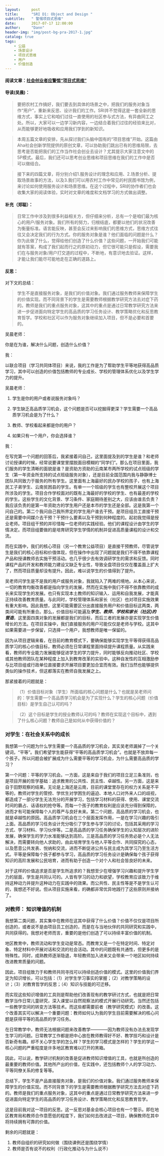```yaml
---
layout:     post
title:      "SRI D1: Object and Design "
subtitle:   " 警惕项目式思维"
date:       2017-07-17 12:00:00
author:     "Dann"
header-img: "img/post-bg-pra-2017-1.jpg"
catalog: true
tags:
    - 公益
    - 场景设计
    - 项目式思维
    - 用户
    - 价值创造
---
```


#### 阅读文章：[社会创业者应警惕“项目式思维”](https://mp.weixin.qq.com/s/LCj_xPZFLDzT-trI9NRIng)

#### 导读(吴晨)：

> 要把农村工作搞好，我们要去到具体的场景之中，把我们的服务对象当作“用户”，重新来反思、设计我们的工作。SRI并不觉得这是一套全新的思维方式，事实上它和咱们过往一直使用的社区参与式方法，有异曲同工之处。所以，大家可以一边学习新内容，一边结合着我们过往的经验来比对，从而能够更好地吸收和应用我们学到的新知识。

> 本周五篇文章的安排，先从探讨我们头脑中固有的“项目思维”开始。这篇由Aha社会创新学院提供的原创文章，可以协助我们跳出已有的思维局限，去思考是否能把我们的工作当作社会创业去设计？尤其提示大家注意文中的5P模式。最后，我们还可以思考创业思维和项目思维在我们的工作中是否可以做结合。

> 接下来的四篇文章，将分别介绍1.服务设计的理念和应用、2.场景分析、提取场景故事的方法，以及3.我们可以用农村工作中常见的村民图书馆为例，来讨论如何使用服务设计和场景思维。在这个过程中，SRI的协作者们也会收集大家的阅读体验，实时对文章的难度和文档学习的方式做出调整。


#### 补充（郑聪）：

> 日常工作中涉及到很多利益相关方，但仔细来分析，总有一个是咱们最为核心的用户/服务对象。我们所有的努力，归根结底，都要以他们的状况改善为衡量标准。语言能反映，甚至会反过来影响我们的思维方式，思维方式往往又会决定我们的行为方式。你的服务对象是谁？他们面临的问题是什么？你为此做了什么，觉得给他们创造了什么价值？这些问题，一开始我们可能就有答案，构成了我们起而行之的原初动力，但它很可能只是假设，需要我们在与服务对象/用户打交道的过程中，不断地，有意识地去验证。这样，才能让我们能尽可能地走在正确的道路上。

#### 反思：

对下文的总结：
> 学生不是直接服务对象，是我们的价值对象。我们通过服务教师来保障学生的价值实现。而不同背景下的学生是需要教师根据教学研究方法去对症下药的。教师是我们的重点服务对象，这其中的重点是通过日常教学研究方法来进一步促进面向特定学生的高品质的学习任务设计、教学策略优化和反思教育哲学。学校和社区可以作为服务对象继续加入项目，但不是必要和首要的。

吴晨老师：

你是在为谁，解决什么问题，创造什么价值？

我：

以联合项目（学习共同体项目）来说，我的工作是为了帮助学生平等地获得高品质学习，其中可以创造的价值包括教师的专业成长、学校的管理体系优化以及学生学力的提升。

吴晨老师：

 1. 学生是你的用户或者说服务对象吗？
 
 2. 学生缺乏高品质学习机会，这个问题是否可以挖掘得更深？学生需要一个高品质学习机会是为了什么？
 
 3. 教师、学校看起来都是你的用户？
 
 4. 如果只有一个用户，你会选择谁？

我：

在写完第一个问题的回答后，我紧接着问自己，这里面提及到的学生是谁？和老师讨论授课的时候，经常说要课堂里摆脱面目模糊的“同学们”。那么在项目里面，我们服务的学生清晰的面貌是谁？是资助方资助的云南某市两所学校的试点班级的学生（第一年资金所支持的试点班级服务对象），还是目前全国范围内我与静静博士团队共同致力于服务的所有学生。这里面有上海最好的民办学校的孩子，也有上海民工子弟学生、云南贫困县的学生。有单一一个班级的学生也有整校开展这个项目所涉及的学生。项目合作学校面对的既有上海最好的学校的学生、也有最差的学校的学生。这些学生的文化背景、学习条件、家庭期待差别之大，应该由谁去负责？我应该负责的是第一年资助方的学生用户还是本市的学生还是全部。这是我第一个问自己的。第二个我问自己我所界定的学生用户谁去干预。是项目组员工直接干预还是需要中间媒介去干预？干预什么要素以及干预到何种程度的。起初我觉得是授业老师。项目组干预的并珍惜每一位老师的实践经验。他们的课程设计由学生的学情决定。而项目组要做的是培育研究学生学情的机制并促进高质量课程的设计和交流。

而在实践中，我们的核心项目（另一个教育公益项目）是直接干预教师，尽管说学生是我们的核心目标和价值体现，但在操作中出现了问题就是我们不得不依靠课程产品和授课教师去实施干预活动。也几乎很少去有效调研学生的需求和反馈。同时课程产品的开发和教师能力建设又缺乏专业性，导致全盘项目仅仅在覆盖面上扩大了，然而项目质量却没有提升。因此，难以说学生的价值得到了提升。

吴老师问学生是不是我的用户或服务对象，我就陷入了两难的境地。从本心来说，一切的教育均衡改善都是指向学生的发展，然而在实施中我们不得不依靠教师的成长来实现学生的发展。也只有实现本土教师的知识输入、运用和自我发展，才能真正持续改善教育质量。与此同时，学校管理体系和家长（社区）也对项目实施效果有重大影响。因此我想，这里可能需要区分出直接服务用户和价值目标这两类，两类间可能有所重合。那么，价值目标可能遍及***学生、教师、学校和家长（社区)的营造***，这里面四类对象的发展都是我们的目标，而后三者的发展亦是实现学生价值增长的方法。在项目实操中，我们直接服务的用户可能仅仅是老师与学校。这其中如果需要进一步保留，只选择一个用户，我想教师是唯一保留的。

因为从项目逻辑来看，在目前的教育模式下，要确保能够实现学生平等得获得高品质学习的核心价值目标，教师必须在日常课程里面持续提升课程质量。从实践来看，教师的专业能力发展能够促进学生的学力提升，同时能够反向推动社区、学校或其他教师团队在某种程度上加入到教育改革的实验中。这种自发性的互相激励参与比项目组或行政单位直接要求开展项目要更加合宜而有效。我们当然也能够提供类似的操作技术，但这都落实在教师自我发展之上。

那紧接着的问题就是：

>（1）价值目标对象（学生）所面临的核心问题是什么？也就是吴老师问的：学生需要一个高品质学习机会是为了实现什么？学生的核心问题（价值目标）是学生自己认可的吗？

>（2）这个目标是学生的授业教师认可的吗？教师在实现这个目标中，遇到了什么核心问题？教师自己是如何从中获得价值的？

### 对学生：在社会关系中的成长

我想第一个问题为什么学生需要一个高品质的学习机会，其实吴老师漏掉了一个关键词，“平等”。我们希望学生能获得“平等的高品质学习机会”。也就是不放弃每一个孩子。所以问题会被扩展成为什么需要平等的学习机会，为什么需要高品质的学习？

第一个问题：平等的学习机会。一方面，这是来自于我们的项目立足三条准则，也是项目开展的哲学基础：追求教育的公共性、民主性、卓越性。另一方面，这是来自于田野观察的结果。无论是上海还是云南，目前的课堂里存在的权力关系是不平等的，教师对学生的管控、学优生对学困生的逼迫、本地人口对外来人口的歧视，都造成了一部分学生无法充分的开展学习，包括学习材料的获得、使用、课堂交流时间的霸占、话语权的抢夺等。而每一个孩子的教育权利是应该充分得到保障的，进而才有可能保障每个人的尊严与良好未来。第二个问题，高品质的学习机会，也就是卓越性的原因。高品质学习机会在三个层面发挥作用，一是在学习兴趣的吸引上面。高品质的学习任务设计充分吸引了学生参与学习的讨论，包括其采用的学习方式、学习材料、学习伙伴等。二是高品质的学习任务确保学生的认知层次的进阶发展，确保学生的学力水准能够达到高阶。三是高品质的学习任务势必是个人无法解决，而需要转向他人求助的，由此培育学生与他人平等合作、共同探究的心态，以及愿意公共发表、悦纳和交流，进而不断促进公共与民主成为其学习乃至生活方式。平等是保障每个孩子都参与学习，高品质的学习任务设计是确保每个孩子获得知识的高阶发展和公民培育，进而有助于创造一个对个人和社会皆良好的未来。

对于这样的价值追求是否是学生所追求的？我想至少在增强学习兴趣和提升学生学力的层面，学生是共同认可的。人皆有学习的动力和欲望，学校教育应该致力于维持这种动力并提升这种动力在实践中的效果。而公共性、民主性等是不是学生认可的，我想还不好说。但从项目实施来看，的确都非常优异地践行了这些原则并接纳了。

### 对教师： 知识增值的机制

我想第二类问题，其实集中在教师在这其中获得了什么价值？价值不仅仅是项目所创造的，或者说不是由项目员工创造的，而是在与当地伙伴的共同研究和实践中，共同获得的。我想对老师而言，重要的是他们创造了可以持续丰富价值的机制。

地区教育中，教师流动和学生变动是常态。而教育又是一个在特定时间、特定对象、特定材料中开展对话和交流的社会活动。其中的问题既有共通性，但更多的是特殊性。同时，成熟教师逐渐隐退，年轻教师加入进来又会带来一个地区如何持续改进教育质量的问题。

因此，项目组致力于和教师共同寻找可以持续创造价值的模式。这里的价值我们界定为知识增长，可以包括：（1）对学生学习事实的掌握；（2）对教学策略的设计；（3）对教育哲学的反思；（4）知识与技能的可迁移。

而实现这些知识增值的工具则是帮助他们改善现有的教学研讨方式，也就是把日常教学当作日常儿童研究，深入课堂以自然观察法的模式开展行动研究。当然还包括一些教学空间的转变方法等技术。而这些都需要前者（教学研究模式）的改善。这个改善其实可以解决一个重要问题：教师如何认为我的学生目前需要解决的核心问题是获得平等的高品质的学习任务。

在日常教学中，教师无法根据问题来改善教学————因为教师没有办法去发现学生学习的问题。日常教学工作都是把中心放在教师教得好不好、教学技巧和设计是否新奇有趣。却不关心学生学的怎么样？学生的学习模式是怎样的？学生的学这一核心问题的严重程度是许多地区教育难以打开的黑箱。

因此，可以说，教学研讨机制的改善是促进教师知识增值的工具，也就是所创造的最重要的教师价值。其他所产出的价值，在实践中，还包括教师个人的学习动力、平等同僚关系的修复等等。

总结下，学生不是产品直接服务对象，是我们的价值对象。我们通过服务教师来保障学生的价值实现。而不同背景下的学生是需要教师根据教学研究方法去对症下药的。教师是我们的重点服务对象，这其中的重点是通过日常教学研究方法来进一步促进面向特定学生的高品质的学习任务设计、教学策略优化和反思教育哲学。

这是目前我对这一项目的反思。这一反思对基金会核心项目也有一个警示。即在地区教育局和教师合作意愿低的程度下，我们如何去改进这一项目，确保教师在其中将持续拥有可靠的价值。

剩余的问题就是：

1. 教师自组织的研究如何做（围绕课例还是围绕学情）
2. 教师是否有说不的权利（行政化推动与为什么说不）



